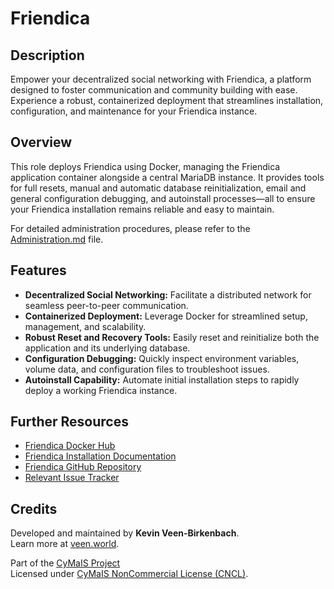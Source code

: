# Friendica

## Description

Empower your decentralized social networking with Friendica, a platform designed to foster communication and community building with ease. Experience a robust, containerized deployment that streamlines installation, configuration, and maintenance for your Friendica instance.

## Overview

This role deploys Friendica using Docker, managing the Friendica application container alongside a central MariaDB instance. It provides tools for full resets, manual and automatic database reinitialization, email and general configuration debugging, and autoinstall processes—all to ensure your Friendica installation remains reliable and easy to maintain.

For detailed administration procedures, please refer to the [Administration.md](./Administration.md) file.

## Features

- **Decentralized Social Networking:** Facilitate a distributed network for seamless peer-to-peer communication.
- **Containerized Deployment:** Leverage Docker for streamlined setup, management, and scalability.
- **Robust Reset and Recovery Tools:** Easily reset and reinitialize both the application and its underlying database.
- **Configuration Debugging:** Quickly inspect environment variables, volume data, and configuration files to troubleshoot issues.
- **Autoinstall Capability:** Automate initial installation steps to rapidly deploy a working Friendica instance.

## Further Resources

- [Friendica Docker Hub](https://hub.docker.com/_/friendica)
- [Friendica Installation Documentation](https://wiki.friendi.ca/docs/install)
- [Friendica GitHub Repository](https://github.com/friendica/docker)
- [Relevant Issue Tracker](https://github.com/friendica/friendica/issues)

## Credits

Developed and maintained by **Kevin Veen-Birkenbach**.  
Learn more at [veen.world](https://www.veen.world).

Part of the [CyMaIS Project](https://github.com/kevinveenbirkenbach/cymais)  
Licensed under [CyMaIS NonCommercial License (CNCL)](https://s.veen.world/cncl).